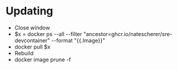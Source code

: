 # Updating

- Close window
- $x = docker ps --all --filter "ancestor=ghcr.io/natescherer/sre-devcontainer" --format "{{.Image}}"
- docker pull $x
- Rebuild
- docker image prune -f
